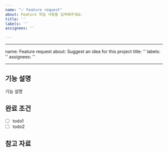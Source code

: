 ```yaml
---
name: "✅ Feature request"
about: Feature 작업 사항을 입력해주세요.
title: ''
labels: ''
assignees: ''

---
```


---
name: Feature request
about: Suggest an idea for this project
title: ''
labels: ''
assignees: ''

---

## 기능 설명
 기능 설명

## 완료 조건
- [ ] todo1
- [ ] todo2

## 참고 자료

